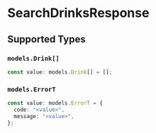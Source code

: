# SearchDrinksResponse


## Supported Types

### `models.Drink[]`

```typescript
const value: models.Drink[] = [];
```

### `models.ErrorT`

```typescript
const value: models.ErrorT = {
  code: "<value>",
  message: "<value>",
};
```

